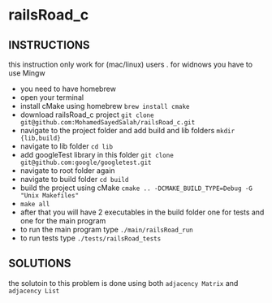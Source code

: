 # railsRoad_c

## INSTRUCTIONS

this instruction only work for (mac/linux) users . for widnows you have to use Mingw 

- you need to have homebrew 
- open your terminal 
- install cMake using homebrew 
`brew install cmake`
- download railsRoad_c project `git clone git@github.com:MohamedSayedSalah/railsRoad_c.git`
- navigate to the project folder and add build and lib folders `mkdir {lib,build}`
- navigate to lib folder `cd lib`
- add googleTest library in this folder `git clone git@github.com:google/googletest.git`
- navigate to root folder again 
- navigate to build folder `cd build`
- build the project using cMake ` cmake .. -DCMAKE_BUILD_TYPE=Debug -G "Unix Makefiles" `
- `make all`
- after that you will have 2 executables in the build folder one for tests and one for the main program 
- to run the main program type `./main/railsRoad_run`
- to run tests type `./tests/railsRoad_tests`

## SOLUTIONS

the solutoin to this problem is done using both ` adjacency Matrix ` and `adjacency List` 
